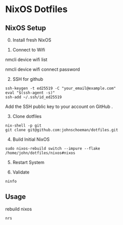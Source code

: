 # NixOS Dotfiles

## NixOS Setup

0. Install fresh NixOS

1. Connect to Wifi

nmcli device wifi list

nmcli device wifi connect <SSID> password <password>

2. SSH for github

```
ssh-keygen -t ed25519 -C "your_email@example.com"
eval "$(ssh-agent -s)"
ssh-add ~/.ssh/id_ed25519
```

Add the SSH public key to your account on GitHub .

3. Clone dotfiles

```
nix-shell -p git
git clone git@github.com:johnschoeman/dotfiles.git
```

4. Build Initial NixOS

```
sudo nixos-rebuild switch --impure --flake /home/john/dotfiles/nixos#nixos
```

5. Restart System

6. Validate

```
ninfo
```

## Usage

rebuild nixos

```
nrs
```
